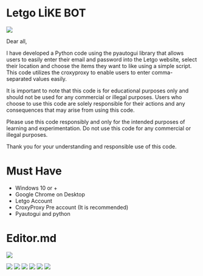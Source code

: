 # Letgo LİKE BOT
![](https://logodix.com/logo/285634.png)


Dear all,

I have developed a Python code using the pyautogui library that allows users to easily enter their email and password into the Letgo website, select their location and choose the items they want to like using a simple script. This code utilizes the croxyproxy to enable users to enter comma-separated values easily.

It is important to note that this code is for educational purposes only and should not be used for any commercial or illegal purposes. Users who choose to use this code are solely responsible for their actions and any consequences that may arise from using this code.

Please use this code responsibly and only for the intended purposes of learning and experimentation. Do not use this code for any commercial or illegal purposes.

Thank you for your understanding and responsible use of this code.
# Must Have

- Windows 10 or +
- Google Chrome on Desktop
- Letgo Account 
- CroxyProxy Pre account (It is recommended)
- Pyautogui and python


# Editor.md

![](https://logodix.com/logo/285634.png)

![](https://img.shields.io/github/stars/pandao/editor.md.svg) ![](https://img.shields.io/github/forks/pandao/editor.md.svg) ![](https://img.shields.io/github/tag/pandao/editor.md.svg) ![](https://img.shields.io/github/release/pandao/editor.md.svg) ![](https://img.shields.io/github/issues/pandao/editor.md.svg) ![](https://img.shields.io/bower/v/editor.md.svg)



